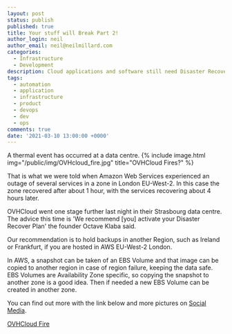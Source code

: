 ```yaml
---
layout: post
status: publish
published: true
title: Your stuff will Break Part 2!
author_login: neil
author_email: neil@neilmillard.com
categories:
  - Infrastructure
  - Development
description: Cloud applications and software still need Disaster Recovery.
tags:
  - automation
  - application
  - infrastructure
  - product
  - devops
  - dev
  - ops
comments: true
date: '2021-03-10 13:00:00 +0000'
---
```

A thermal event has occurred at a data centre.
{% include image.html
img="/public/img/OVHcloud_fire.jpg"
title="OVHCloud Fires?" %}

That is what we were told when Amazon Web Services experienced an outage of several services
in a zone in London EU-West-2. In this case the zone recovered after about 1 hour, with the
services recovering about 4 hours later.

OVHCloud went one stage further last night in their Strasbourg data centre. The advice this time is
'We recommend [you] activate your Disaster Recover Plan' the founder Octave Klaba said.

Our recommendation is to hold backups in another Region, such as Ireland or Frankfurt, if you are
hosted in AWS EU-West-2 London.

In AWS, a snapshot can be taken of an EBS Volume and that image can be copied to another
region in case of region failure, keeping the data safe. EBS Volumes are Availability Zone
specific, so copying the snapshot to another zone is a good idea. Then if needed a new EBS
Volume can be created in another zone.

You can find out more with the link below and more pictures on [Social Media](https://twitter.com/xgarreau/status/1369559995491172354).

[OVHCloud Fire](https://www.zdnet.com/article/ovhcloud-data-centers-engulfed-in-flames/)
